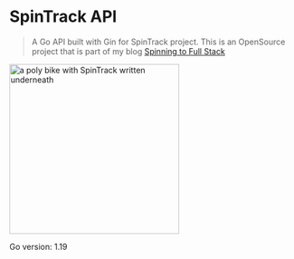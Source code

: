 # SpinTrack API

> A Go API built with Gin for SpinTrack project. This is an OpenSource project that is part of my blog [Spinning to Full Stack](https://xrick.hashnode.dev/)

<img src="https://i.ibb.co/pdQwhHf/Frame-168.png" width="300" alt="a poly bike with SpinTrack written underneath">

Go version: 1.19